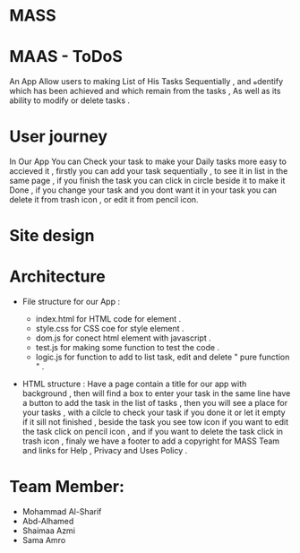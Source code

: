 # MASS
# MAAS - ToDoS
An App Allow users to making List of His Tasks Sequentially , and هdentify which has been achieved and which remain from the tasks , As well as its ability to modify or delete tasks .

# User journey 
In Our App You can Check your task to make your Daily tasks more easy to accieved it , firstly you can add  your task sequentially , to see it in list in the same page , if you finish the task you can click in circle beside it to make it Done , if you change your task and you dont want it in your task  you can delete it from trash icon , or edit it from pencil icon.

# Site design 

# Architecture 
- File structure for our App :
  - index.html for HTML code for element .
  - style.css for CSS coe for style element .
  - dom.js for conect html element with javascript .
  - test.js for making some function to test the code .
  - logic.js for function to add to list task, edit and delete  " pure function " .


- HTML structure :
  Have a page contain a title for our app with background , then will find a box to enter your task in the same line have a       button to add the task in the list of tasks , then you will see a place for your tasks , with a cilcle to check your task if   you done it or let it empty if it sill not finished , beside the task you see tow icon if you want to edit the task click on   pencil icon , and if you want to delete the task click in trash icon , finaly we have a footer to add a copyright for MASS     Team and links for Help , Privacy and Uses Policy . 



# Team Member:
- Mohammad Al-Sharif
- Abd-Alhamed 
- Shaimaa Azmi
- Sama Amro 


